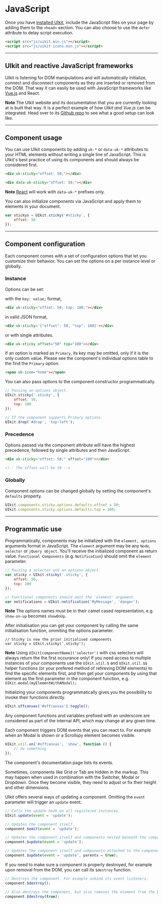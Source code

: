 # JavaScript

Once you have [installed UIkit](installation.md), include the JavaScript files on your page by adding them to the `<head>` section. You can also choose to use the `defer` attribute to delay script execution.

```html
<script src="js/uikit.min.js"></script>
<script src="js/uikit-icons.min.js"></script>
```

***

## UIkit and reactive JavaScript frameworks

UIkit is listening for DOM manipulations and will automatically initialize, connect and disconnect components as they are inserted or removed from the DOM. That way it can easily be used with JavaScript frameworks like [Vue.js](http://vuejs.org/) and React.

**Note** The UIkit website and its documentation that you are currently looking at is built that way. It is a perfect example of how <em>UIkit and Vue.js</em> can be integrated. Head over to its [Github repo](https://github.com/uikit/uikit-site) to see what a good setup can look like.

***

## Component usage

You can use UIkit components by adding `uk-*` or `data-uk-*` attributes to your HTML elements without writing a single line of JavaScript. This is UIkit's best practice of using its components and should always be considered first.

```html
<div uk-sticky="offset: 50;"></div>

<div data-uk-sticky="offset: 50;"></div>
```

**Note** [React](https://facebook.github.io/react/) will work with `data-uk-*` prefixes only.

You can also initialize components via JavaScript and apply them to elements in your document.

```js
var stickys = UIkit.sticky('#sticky', {
    offset: 50
});
```

***

## Component configuration

Each component comes with a set of configuration options that let you customize their behavior. You can set the options on a per instance level or globally.

### Instance

Options can be set:

with the `key: value;` format,

```html
<div uk-sticky="offset: 50; top: 100;"></div>
```

in valid JSON format,

```html
<div uk-sticky='{"offset": 50, "top": 100}'></div>
```

or with single attributes.

```html
<div uk-sticky offset="50" top="100"></div>
```

If an option is marked as `Primary`, its key may be omitted, only if it is the only custom value. Please see the component's individual options table to the find the `Primary` option.

```html
<span uk-icon="home"></span>
```

You can also pass options to the component constructor programmatically.

```js
// Passing an options object.
UIkit.sticky('.sticky', {
    offset: 50,
    top: 100
});

// If the component supports Primary options.
UIkit.drop('#drop', 'top-left');
```

### Precedence

Options passed via the component attribute will have the highest precedence, followed by single attributes and then JavaScript.

```html
<div uk-sticky="offset: 50;" offset="100"></div>

<!-- The offset will be 50 -->
```

### Globally

Component options can be changed globally by setting the component's `defaults` property.

```js
UIkit.components.sticky.options.defaults.offset = 50;
UIkit.components.sticky.options.defaults.top = 100;
```

***

## Programmatic use

Programmatically, components may be initialized with the `element, options` arguments format in JavaScript. The `element` argument may be any `Node`, `selector` or `jQuery object`. You'll receive the initialized component as return value. `Functional Components` (e.g. `Notification`) should omit the `element` parameter.

```js
// Passing a selector and an options object.
var sticky = UIkit.sticky('.sticky', {
    offset: 50,
    top: 100
});

// Functional components should omit the 'element' argument.
var notifications = UIkit.notification('MyMessage', 'danger');
```

**Note**
The options names must be in their camel cased representation, e.g. `show-on-up` becomes `showOnUp`.

After initialisation you can get your component by calling the same initialisation function, ommiting the options parameter.

```javscript
// Sticky is now the prior initialised components
var sticky = UIkit.sticky('.sticky');
```

**Note**
Using `UIkit[componentName]('selector')` with css selectors will always return the the first occurance only!
If you need access to multiple instances of your components use the `UIkit.util.$` and `UIkit.util.$$` helper functions (or your prefered method of retireving DOM elements) to find the specific elements first, and then get your components by using that element as the first parameter in the component function, e.g. `UIKit.modal(myElementWithAModal);`


Initializing your components programmatically gives you the possibility to invoke their functions directly.

```js
UIkit.offcanvas('#offcanvas').toggle();
```

Any component functions and variables prefixed with an underscore are considered as part of the internal API, which may change at any given time.

Each component triggers DOM events that you can react to. For example when an Modal is shown or a Scrollspy element becomes visible.

```js
UIkit.util.on('#offcanvas', 'show', function () {
    // do something
});
```

The component's documentation page lists its events.

Sometimes, components like Grid or Tab are hidden in the markup. This may happen when used in combination with the Switcher, Modal or Dropdown. Once they become visible, they need to adjust or fix their height and other dimensions.

UIkit offers several ways of updating a component. Omitting the `event` parameter will trigger an `update` event.

```js
// Calls the update hook on all registered instances.
UIkit.update(event = 'update');

// Updates the component itself.
component.$emit(event = 'update');

// Updates the component itself and components nested beneath the component.
component.$update(event = 'update');

// Updates the component itself and components attached to the component's parents.
component.$update(event = 'update', parents = true);
```

If you need to make sure a component is properly destroyed, for example upon removal from the DOM, you can call its `$destroy` function.

```js
// Destroys the component. For example unbind its event listeners.
component.$destroy();

// Also destroys the component, but also removes the element from the DOM.
component.$destroy(true);
```
